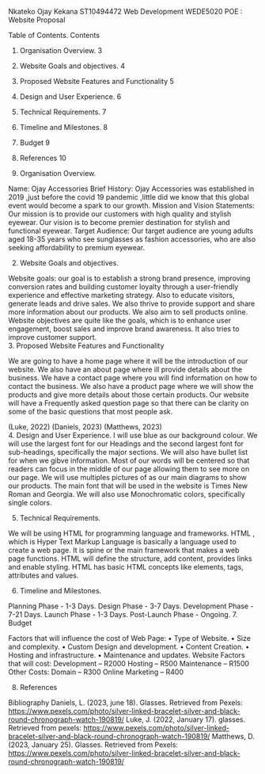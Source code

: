 Nkateko Ojay Kekana
ST10494472
Web Development
WEDE5020
POE : Website Proposal

 
Table of Contents.
Contents
1.	Organisation Overview.	3
2.	Website Goals and objectives.	4
3.	Proposed Website Features and Functionality	5
4.	Design and User Experience.	6
5.	Technical Requirements.	7
6.	Timeline and Milestones.	8
7.	Budget	9
8.	References	10



 
1.	Organisation Overview.

Name: Ojay Accessories
Brief History: Ojay Accessories was established in 2019 ,just before the covid 19 pandemic ,little did we know that this global event would become a spark to our growth.
Mission and Vision Statements: Our mission is to provide our customers with high quality and stylish eyewear. Our vision is to become premier destination for stylish and functional eyewear. 
Target Audience: Our target audience are young adults aged 18-35 years who see sunglasses as fashion accessories, who are also seeking affordability to premium eyewear.




 
2.	Website Goals and objectives.

Website goals: our goal is to establish a strong brand presence, improving conversion rates and building customer loyalty through a user-friendly experience and effective marketing strategy. Also to educate visitors, generate leads and drive sales. We also thrive to provide support and share more information about our products. We also aim to sell products online.  Website objectives are quite like the goals, which is to enhance user engagement, boost sales and improve brand awareness. It also tries to improve customer support.  
3.	Proposed Website Features and Functionality

We are going to have a home page where it will be the introduction of our website. We also have an about page where ill provide details about the business. We have a contact page where you will find information on how to contact the business. We also have a product page where we will show the products and give more details about those certain products. Our website will have a Frequently asked question page so that there can be clarity on some of the basic questions that most people ask. 

(Luke, 2022)  (Daniels, 2023)  (Matthews, 2023)    
4.	 Design and User Experience.
I will use blue as our background colour. We will use the largest font for our Headings and the second largest font for sub-headings, specifically the major sections. We will also have bullet list for when we gibve information. Most of our words will be centered so that readers can focus in the middle of our page allowing them to see more on our page. We will use multiples pictures of as our main diagrams to show our products. The main font that will be used in the website is Times New Roman and Georgia. We will also use Monochromatic colors, specifically single colors.

 
5.	 Technical Requirements.

We will be using HTML for programming language and frameworks. HTML , which is Hyper Text Markup Language  is basically a language used to create a web page. It  is  spine or the main framework that makes a web page functions. HTML will define the structure, add content, provides links and enable styling. HTML has basic HTML concepts like elements, tags, attributes and values.
 
6.	Timeline and Milestones.

Planning Phase - 1-3 Days.
Design Phase - 3-7 Days.
Development Phase - 7-21 Days.
Launch Phase - 1-3 Days.
Post-Launch Phase - Ongoing. 
7.	 Budget

Factors that will influence the cost of Web Page:
•	Type of Website.
•	Size and complexity.
•	Custom Design and development.
•	Content Creation.
•	Hosting and infrastructure.
•	Maintenance and updates.
Website Factors that will cost:
Development – R2000
Hosting – R500
Maintenance – R1500
Other Costs:
Domain – R300
Online Marketing – R400

 
8.	 References

Bibliography
Daniels, L. (2023, june 18). Glasses. Retrieved from Pexels: https://www.pexels.com/photo/silver-linked-bracelet-silver-and-black-round-chronograph-watch-190819/
Luke, J. (2022, January 17). glasses. Retrieved from pexels: https://www.pexels.com/photo/silver-linked-bracelet-silver-and-black-round-chronograph-watch-190819/
Matthews, D. (2023, January 25). Glasses. Retrieved from Pexels: https://www.pexels.com/photo/silver-linked-bracelet-silver-and-black-round-chronograph-watch-190819/



